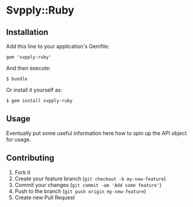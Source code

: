 # Svpply::Ruby

## Installation

Add this line to your application's Gemfile:

    gem 'svpply-ruby'

And then execute:

    $ bundle

Or install it yourself as:

    $ gem install svpply-ruby

## Usage

Eventually put some useful information here how to spin up the API object for usage.

## Contributing

1. Fork it
2. Create your feature branch (`git checkout -b my-new-feature`)
3. Commit your changes (`git commit -am 'Add some feature'`)
4. Push to the branch (`git push origin my-new-feature`)
5. Create new Pull Request
